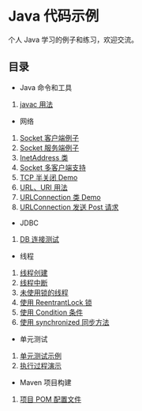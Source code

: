 # Java 代码示例

个人 Java 学习的例子和练习，欢迎交流。

## 目录

- Java 命令和工具

1. [javac 用法](projects/JavacDemo/USAGE.md)

- 网络

1. [Socket 客户端例子](src/main/java/com/xingchaovv/java/example/network/MySocketClient.java)
2. [Socket 服务端例子](src/main/java/com/xingchaovv/java/example/network/MySocketServer.java)
3. [InetAddress 类](src/main/java/com/xingchaovv/java/example/network/InetAddressDemo.java)
4. [Socket 多客户端支持](src/main/java/com/xingchaovv/java/example/network/MultiClientSocket)
5. [TCP 半关闭 Demo](src/main/java/com/xingchaovv/java/example/network/HalfCloseDemo.java)
6. [URL、URI 用法](src/main/java/com/xingchaovv/java/example/network/UrlDemo.java)
7. [URLConnection 类 Demo](src/main/java/com/xingchaovv/java/example/network/UrlConnectionDemo.java)
8. [URLConnection 发送 Post 请求](src/main/java/com/xingchaovv/java/example/network/PostForm.java)

- JDBC

1. [ DB 连接测试 ](src/main/java/com/xingchaovv/java/example/jdbc/TestDb.java)

- 线程

1. [线程创建](src/main/java/com/xingchaovv/java/example/thread/MyCreateThread)
2. [线程中断](src/main/java/com/xingchaovv/java/example/thread/MyInterruptThread)
3. [未使用锁的线程](src/main/java/com/xingchaovv/java/example/thread/MyUnsyncThread)
4. [使用 ReentrantLock 锁](src/main/java/com/xingchaovv/java/example/thread/MyLockThread)
5. [使用 Condition 条件](src/main/java/com/xingchaovv/java/example/thread/MyConditionThread)
6. [使用 synchronized 同步方法](src/main/java/com/xingchaovv/java/example/thread/MySyncThread)

- 单元测试

1. [单元测试示例](src/test/java/com/xingchaovv/java/example/test/TestDemo1.java)
2. [执行过程演示](src/test/java/com/xingchaovv/java/example/test/TestExecutionProcedure.java)

- Maven 项目构建

1. [项目 POM 配置文件](pom.xml)


